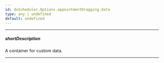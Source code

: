 ```yaml
---
id: dxScheduler.Options.appointmentDragging.data
type: any | undefined
default: undefined
---
```

---
##### shortDescription
A container for custom data.

---
<!-- Description goes here -->